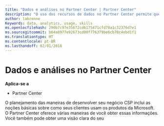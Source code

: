 ```yaml
---
title: "Dados e análises no Partner Center | Partner Center"
description: "O uso dos recursos de dados no Partner Center permite que você compreenda melhor as necessidades dos clientes"
author: labrenne
Keywords: data, analytics, usage, skills
ms.openlocfilehash: 290b7c97e35672cd6175471cfd78a1c32376d7e1
ms.sourcegitcommit: b64a8977e92673cd00f776379be6cb78c4ebd1f1
ms.translationtype: HT
ms.contentlocale: pt-BR
ms.lasthandoff: 02/01/2018
---
```

# <a name="data-and-analytics-in-partner-center"></a>Dados e análises no Partner Center

**Aplica-se a**

- Partner Center

O planejamento das maneiras de desenvolver seu negócio CSP inclui as noções básicas sobre como seus clientes usam os produtos da Microsoft. O Partner Center oferece várias maneiras de você obter essas informações. Você também pode obter uma visão clara do seu 